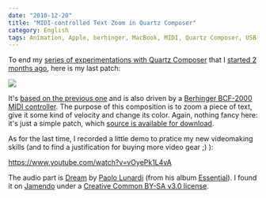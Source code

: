 ```yaml
---
date: "2010-12-20"
title: "MIDI-controlled Text Zoom in Quartz Composer"
category: English
tags: Animation, Apple, berhinger, MacBook, MIDI, Quartz Composer, USB, Visual
---
```


To end my [series of experimentations with Quartz
Composer]({tag}quartz-composer) that I [started 2 months
ago]({filename}/2010/export-quartz-composer-video.md), here is
my last patch:

![]({attach}patch-of-midi-controlled-text-zoom-in-quartz-composer.png)

It's [based on the previous
one]({filename}/2010/quartz-composer-behringer-bcf-2000-midi-controller-tests.md)
and is also driven by a [Berhinger BCF-2000 MIDI
controller](https://amzn.com/B000CZ0RJ2/?tag=kevideld-20). The purpose of this
composition is to zoom a piece of text, give it some kind of velocity and
change its color. Again, nothing fancy here: it's just a simple patch, which
[source is available for
download]({attach}text-zoom-in-out.qtz).

As for the last time, I recorded a little demo to pratice my new videomaking
skills (and to find a justification for buying more video gear ;) ):

https://www.youtube.com/watch?v=vOyePk1L4vA

The audio part is [Dream](https://jamendo.com/track/556564) by [Paolo
Lunardi](https://jamendo.com/artist/Paolo_Lunardi) (from his album
[Essential](https://jamendo.com/album/64689)). I found it on
[Jamendo](https://jamendo.com) under a [Creative Common BY-SA v3.0
license](https://creativecommons.org/licenses/by-sa/3.0/).
